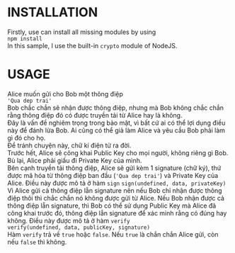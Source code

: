 # INSTALLATION

Firstly, use can install all missing modules by using <br>
``` npm install ``` <br>
In this sample, I use 
 the built-in `crypto` module of NodeJS. 
# USAGE

Alice muốn gửi cho Bob một thông điệp
<br> `'Qua dep trai'`
<br> Bob chắc chắn sẽ nhận được thông điệp, nhưng mà Bob không chắc chắn rằng thông điệp đó có được truyền tải từ Alice hay là không.
<br>
Đây là vấn đề nghiêm trọng trong bảo mật, vì bất cứ ai có thể lợi dụng điều này để đánh lừa Bob. Ai cũng có thể giả làm Alice và yêu cầu Bob phải làm gì đó cho họ. <br>
Để tránh chuyện này, chữ kí điện tử ra đời. <br> Trước hết, Alice sẽ công khai Public Key cho mọi người, không riêng gì Bob. Bù lại, Alice phải giấu đi Private Key của mình.
<br> Bên cạnh truyền tải thông điệp, Alice sẽ gửi kèm 1 signature (chữ ký), thứ được mã hóa từ thông điệp ban đầu (`'Qua dep trai'`) và Private Key của Alice. Điều này được mô tả ở hàm `sign`
``` sign(undefined, data, privateKey) ```
<br>
Vì Alice gửi cả thông điệp lẫn signature nên nếu Bob chỉ nhận được thông điệp thôi thì chắc chắn nó không được gửi từ Alice. Nếu Bob nhận được cả thông điệp lẫn signature, thì Bob có thể sử dụng Public Key mà Alice đã công khai trước đó, thông điệp lẫn signature để xác minh rằng có đúng hay không. Điều này được mô tả ở hàm `verify` <br>
  ```verify(undefined, data, publicKey, signature)```
  <br>
  Hàm `verify` trả về `true` hoặc `false`. Nếu `true` là chắn chắn Alice gửi, còn nếu `false` thì không.

